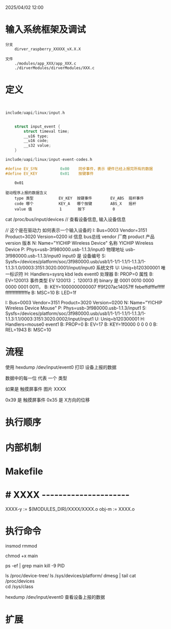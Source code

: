 2025/04/02 12:00
# 输入系统框架及调试
    分支
        dirver_raspberry_XXXXX_vX.X.X

    文件
        ./modules/app_XXX/app_XXX.c
        ./dirverModules/dirverModules/XXX.c

# 定义
```C


include/uapi/linux/input.h


    struct input_event {
        struct timeval time;
        __u16 type;
        __u16 code;
        __s32 value;
    }

include/uapi/linux/input-event-codes.h

#define EV_SYN			0x00    同步事件，表示 硬件已经上报完所有的数据
#define EV_KEY			0x01    按键事件
```
		0x01

    驱动程序上报的数据含义
        type 类型           EV_KEY  按键事件        EV_ABS  摇杆事件
        code 哪个           KEY_A   哪个按键        ABS_X   摇杆
        value 值            1       按下            0       



cat /proc/bus/input/devices // 查看设备信息, 输入设备信息

// 这个是在驱动力 如何表示一个输入设备的 
I: Bus=0003 Vendor=3151 Product=3020 Version=0200                   id 信息     bus总线 vendor 厂商  product 产品  version 版本
N: Name="YICHIP Wireless Device"                                    名称         YICHIP Wireless Device
P: Phys=usb-3f980000.usb-1.1.3/input0                                物理地址     usb-3f980000.usb-1.1.3/input0     input0 是 设备编号
S: Sysfs=/devices/platform/soc/3f980000.usb/usb1/1-1/1-1.1/1-1.1.3/1-1.1.3:1.0/0003:3151:3020.0001/input/input0  系统文件
U: Uniq=b120300001               唯一标识符
H: Handlers=sysrq kbd leds event0    处理器
B: PROP=0                          属性
B: EV=120013                        事件类型 EV 120013 ； 120013 的 binary 是 0001 0010 0000 0000 0001 0011，
B: KEY=1000000000007 ff9f207ac14057ff febeffdfffefffff fffffffffffffffe
B: MSC=10
B: LED=1f

I: Bus=0003 Vendor=3151 Product=3020 Version=0200
N: Name="YICHIP Wireless Device Mouse"
P: Phys=usb-3f980000.usb-1.1.3/input1
S: Sysfs=/devices/platform/soc/3f980000.usb/usb1/1-1/1-1.1/1-1.1.3/1-1.1.3:1.1/0003:3151:3020.0002/input/input1
U: Uniq=b120300001
H: Handlers=mouse0 event1 
B: PROP=0
B: EV=17
B: KEY=1f0000 0 0 0 0
B: REL=1943
B: MSC=10


 


# 流程
使用
hexdump /dev/input/event0
打印 设备上报的数据

数据中的每一位 代表 一个 类型

如果是 触摸屏事件
图片 XXXX

0x39 是 触摸屏事件
0x35 是 X方向的位移


# 执行顺序


# 内部机制


# Makefile
# # XXXX ---------------------
XXXX-y := $(MODULES_DIR)/XXXX/XXXX.o
obj-m := XXXX.o


# 执行命令


insmod
rmmod

chmod +x main

ps -ef | grep main
kill -9 PID

ls /proc/device-tree/
ls /sys/devices/platform/
dmesg | tail
cat /proc/devices  
cd /sys/class 


hexdump /dev/input/event0       查看设备上报的数据


# 扩展

